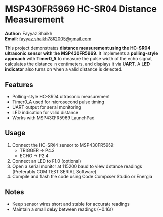 # MSP430FR5969 HC-SR04 Distance Measurement

**Author:** Fayyaz Shaikh  
**Email:** fayyaz.shaikh7862005@gmail.com  

This project demonstrates **distance measurement using the HC-SR04 ultrasonic sensor with the MSP430FR5969**. It implements a **polling-style approach** with **Timer0_A** to measure the pulse width of the echo signal, calculates the distance in centimeters, and displays it via **UART**. A **LED indicator** also turns on when a valid distance is detected.

## Features
- Polling-style HC-SR04 ultrasonic measurement
- Timer0_A used for microsecond pulse timing
- UART output for serial monitoring
- LED indication for valid distance
- Works with MSP430FR5969 LaunchPad

## Usage
1. Connect the HC-SR04 sensor to MSP430FR5969:
   - TRIGGER → P4.3
   - ECHO → P2.4
2. Connect an LED to P1.0 (optional)
3. Open a serial monitor at 115200 baud to view distance readings (Preferably COM TEST SERIAL Software)
4. Compile and flash the code using Code Composer Studio or Energia

## Notes
- Keep sensor wires short and stable for accurate readings
- Maintain a small delay between readings (~0.16s)
